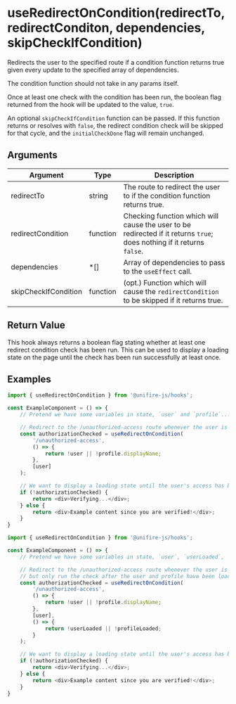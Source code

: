# useRedirectOnCondition(redirectTo, redirectConditon, dependencies, skipCheckIfCondition)

Redirects the user to the specified route if a condition function returns true given every update to the specified array of dependencies.

The condition function should not take in any params itself.

Once at least one check with the condition has been run, the boolean flag returned from the hook will be updated to the value, `true`.

An optional `skipCheckIfCondition` function can be passed. If this function returns or resolves with `false`, the redirect condition check will be skipped for that cycle, and the `initialCheckDone` flag will remain unchanged.

## Arguments

| Argument | Type | Description |
| --- | --- | --- |
| redirectTo | string | The route to redirect the user to if the condition function returns true. |
| redirectCondition | function | Checking function which will cause the user to be redirected if it returns `true`; does nothing if it returns `false`. |
| dependencies | *\[\] | Array of dependencies to pass to the `useEffect` call. |
| skipCheckIfCondition | function | (opt.) Function which will cause the `redirectCondition` to be skipped if it returns true. |

## Return Value

This hook always returns a boolean flag stating whether at least one redirect condition check has been run. This can be used to display a loading state on the page until the check has been run successfully at least once.

## Examples

```js
import { useRedirectOnCondition } from '@unifire-js/hooks';

const ExampleComponent = () => {
    // Pretend we have some variables in state, `user` and `profile`...

    // Redirect to the /unauthorized-access route whenever the user is not signed in or if their profile has no name.
    const authorizationChecked = useRedirectOnCondition(
        '/unauthorized-access',
        () => {
            return !user || !profile.displayName;
        },
        [user]
    );

    // We want to display a loading state until the user's access has been authenticated
    if (!authorizationChecked) {
        return <div>Verifying...</div>;
    } else {
        return <div>Example content since you are verified!</div>;
    }
}
```

```js
import { useRedirectOnCondition } from '@unifire-js/hooks';

const ExampleComponent = () => {
    // Pretend we have some variables in state, `user`, `userLoaded`, `profile`, and `profileLoaded`...

    // Redirect to the /unauthorized-access route whenever the user is not signed in or if their profile has no name,
    // but only run the check after the user and profile have been loaded.
    const authorizationChecked = useRedirectOnCondition(
        '/unauthorized-access',
        () => {
            return !user || !profile.displayName;
        },
        [user],
        () => {
            return !userLoaded || !profileLoaded;
        }
    );

    // We want to display a loading state until the user's access has been authenticated
    if (!authorizationChecked) {
        return <div>Verifying...</div>;
    } else {
        return <div>Example content since you are verified!</div>;
    }
}
```

